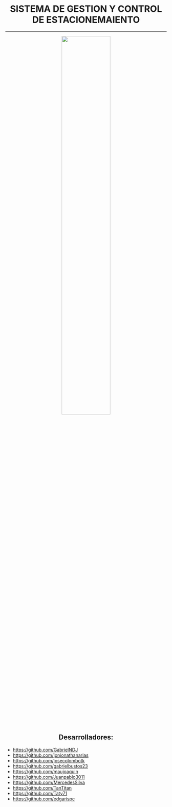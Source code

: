 
# <div align="center">**SISTEMA DE GESTION Y CONTROL DE ESTACIONEMAIENTO**</div>
---- 
<div align="center">
<img src="https://i.postimg.cc/XqmLjHMv/18516060.jpg" align="center" style="width:55%" />
</div> 


## <div align="center">Desarrolladores:</div>  

- https://github.com/GabrielNDJ
- https://github.com/jonjonathanarias
- https://github.com/josecolombotk
- https://github.com/gabrielbustos23
- https://github.com/maujoaquin
- https://github.com/Juanpablo3011
- https://github.com/MercedesSilva
- https://github.com/TanTitan
- https://github.com/Taty71
- https://github.com/edgarispc
